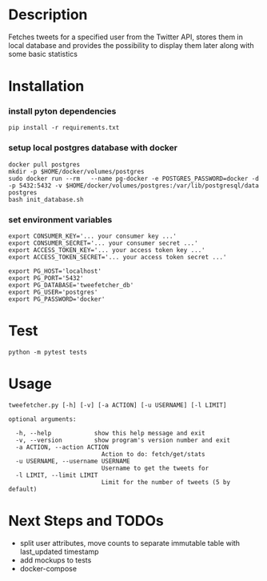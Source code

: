 # Description
Fetches tweets for a specified user from the Twitter API, stores them in local
database and provides the possibility to display them later along with some
basic statistics

# Installation
### install pyton dependencies
```shellscript
pip install -r requirements.txt
```

### setup local postgres database with docker
```shellscript
docker pull postgres
mkdir -p $HOME/docker/volumes/postgres
sudo docker run --rm   --name pg-docker -e POSTGRES_PASSWORD=docker -d -p 5432:5432 -v $HOME/docker/volumes/postgres:/var/lib/postgresql/data  postgres
bash init_database.sh
```
### set environment variables
```shellscript
export CONSUMER_KEY='... your consumer key ...'
export CONSUMER_SECRET='... your consumer secret ...'
export ACCESS_TOKEN_KEY='... your access token key ...'
export ACCESS_TOKEN_SECRET='... your access token secret ...'

export PG_HOST='localhost'
export PG_PORT='5432'
export PG_DATABASE='tweefetcher_db'
export PG_USER='postgres'
export PG_PASSWORD='docker'
```
# Test
```
python -m pytest tests
```
# Usage
```
tweefetcher.py [-h] [-v] [-a ACTION] [-u USERNAME] [-l LIMIT]

optional arguments:

  -h, --help            show this help message and exit
  -v, --version         show program's version number and exit
  -a ACTION, --action ACTION
                          Action to do: fetch/get/stats
  -u USERNAME, --username USERNAME
                          Username to get the tweets for
  -l LIMIT, --limit LIMIT
                          Limit for the number of tweets (5 by default)
```
# Next Steps and TODOs
- split user attributes, move counts to separate immutable table with last_updated timestamp
- add mockups to tests
- docker-compose